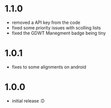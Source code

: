 # 1.1.0
- removed a API key from the code
- fixed some priority issues with scolling lists
- fixed the GDWT Manegment badge being tiny

# 1.0.1
- fixes to some alignments on android

# 1.0.0
- initial release :D

